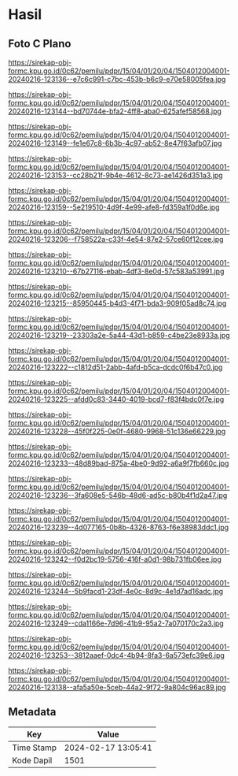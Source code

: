 # Hasil

## Foto C Plano

https://sirekap-obj-formc.kpu.go.id/0c62/pemilu/pdpr/15/04/01/20/04/1504012004001-20240216-123136--e7c6c991-c7bc-453b-b6c9-e70e58005fea.jpg

https://sirekap-obj-formc.kpu.go.id/0c62/pemilu/pdpr/15/04/01/20/04/1504012004001-20240216-123144--bd70744e-bfa2-4ff8-aba0-625afef58568.jpg

https://sirekap-obj-formc.kpu.go.id/0c62/pemilu/pdpr/15/04/01/20/04/1504012004001-20240216-123149--fe1e67c8-6b3b-4c97-ab52-8e47f63afb07.jpg

https://sirekap-obj-formc.kpu.go.id/0c62/pemilu/pdpr/15/04/01/20/04/1504012004001-20240216-123153--cc28b21f-9b4e-4612-8c73-ae1426d351a3.jpg

https://sirekap-obj-formc.kpu.go.id/0c62/pemilu/pdpr/15/04/01/20/04/1504012004001-20240216-123159--5e219510-4d9f-4e99-afe8-fd359a1f0d6e.jpg

https://sirekap-obj-formc.kpu.go.id/0c62/pemilu/pdpr/15/04/01/20/04/1504012004001-20240216-123206--f758522a-c33f-4e54-87e2-57ce60f12cee.jpg

https://sirekap-obj-formc.kpu.go.id/0c62/pemilu/pdpr/15/04/01/20/04/1504012004001-20240216-123210--67b27116-ebab-4df3-8e0d-57c583a53991.jpg

https://sirekap-obj-formc.kpu.go.id/0c62/pemilu/pdpr/15/04/01/20/04/1504012004001-20240216-123215--85950445-b4d3-4f71-bda3-909f05ad8c74.jpg

https://sirekap-obj-formc.kpu.go.id/0c62/pemilu/pdpr/15/04/01/20/04/1504012004001-20240216-123219--23303a2e-5a44-43d1-b859-c4be23e8933a.jpg

https://sirekap-obj-formc.kpu.go.id/0c62/pemilu/pdpr/15/04/01/20/04/1504012004001-20240216-123222--c1812d51-2abb-4afd-b5ca-dcdc0f6b47c0.jpg

https://sirekap-obj-formc.kpu.go.id/0c62/pemilu/pdpr/15/04/01/20/04/1504012004001-20240216-123225--afdd0c83-3440-4019-bcd7-f83f4bdc0f7e.jpg

https://sirekap-obj-formc.kpu.go.id/0c62/pemilu/pdpr/15/04/01/20/04/1504012004001-20240216-123228--45f0f225-0e0f-4680-9968-51c136e66229.jpg

https://sirekap-obj-formc.kpu.go.id/0c62/pemilu/pdpr/15/04/01/20/04/1504012004001-20240216-123233--48d89bad-875a-4be0-9d92-a6a9f7fb660c.jpg

https://sirekap-obj-formc.kpu.go.id/0c62/pemilu/pdpr/15/04/01/20/04/1504012004001-20240216-123236--3fa608e5-546b-48d6-ad5c-b80b4f1d2a47.jpg

https://sirekap-obj-formc.kpu.go.id/0c62/pemilu/pdpr/15/04/01/20/04/1504012004001-20240216-123239--4d077165-0b8b-4326-8763-f6e38983ddc1.jpg

https://sirekap-obj-formc.kpu.go.id/0c62/pemilu/pdpr/15/04/01/20/04/1504012004001-20240216-123242--f0d2bc19-5756-416f-a0d1-98b731fb06ee.jpg

https://sirekap-obj-formc.kpu.go.id/0c62/pemilu/pdpr/15/04/01/20/04/1504012004001-20240216-123244--5b9facd1-23df-4e0c-8d9c-4e1d7ad16adc.jpg

https://sirekap-obj-formc.kpu.go.id/0c62/pemilu/pdpr/15/04/01/20/04/1504012004001-20240216-123249--cda1166e-7d96-41b9-95a2-7a070170c2a3.jpg

https://sirekap-obj-formc.kpu.go.id/0c62/pemilu/pdpr/15/04/01/20/04/1504012004001-20240216-123253--3812aaef-0dc4-4b94-8fa3-6a573efc39e6.jpg

https://sirekap-obj-formc.kpu.go.id/0c62/pemilu/pdpr/15/04/01/20/04/1504012004001-20240216-123138--afa5a50e-5ceb-44a2-9f72-9a804c96ac89.jpg


## Metadata

| Key        | Value               |
| ---------- | ------------------- |
| Time Stamp | 2024-02-17 13:05:41 |
| Kode Dapil | 1501                |



